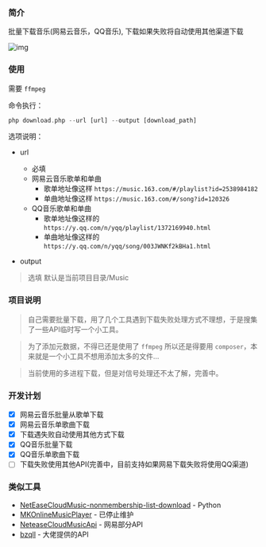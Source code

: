 ### 简介

批量下载音乐(网易云音乐，QQ音乐), 下载如果失败将自动使用其他渠道下载

![img](https://ww1.sinaimg.cn/large/007i4MEmgy1g0795dodizj30wa0d2489.jpg)

### 使用
需要 `ffmpeg`

命令执行：

```php
php download.php --url [url] --output [download_path]
```

选项说明：
- url
    - 必填
    - 网易云音乐歌单和单曲
        - 歌单地址像这样 `https://music.163.com/#/playlist?id=2538984182`
        - 单曲地址像这样 `https://music.163.com/#/song?id=120326`
    - QQ音乐歌单和单曲
        - 歌单地址像这样的 `https://y.qq.com/n/yqq/playlist/1372169940.html`
        - 单曲地址像这样的 `https://y.qq.com/n/yqq/song/003JWNKf2kBHa1.html`

- output
> 选填 默认是当前项目目录/Music

### 项目说明

> 自己需要批量下载，用了几个工具遇到下载失败处理方式不理想，于是搜集了一些API临时写一个小工具。

> 为了添加元数据，不得已还是使用了 `ffmpeg` 所以还是得要用 `composer`，本来就是一个小工具不想用添加太多的文件...

> 当前使用的多进程下载，但是对信号处理还不太了解，完善中。

### 开发计划

- [x] 网易云音乐批量从歌单下载
- [x] 网易云音乐单歌曲下载
- [x] 下载遇失败自动使用其他方式下载
- [x] QQ音乐批量下载
- [x] QQ音乐单歌曲下载
- [ ] 下载失败使用其他API(完善中，目前支持如果网易下载失败将使用QQ渠道)

### 类似工具

- [NetEaseCloudMusic-nonmembership-list-download](https://github.com/CcphAmy/NetEaseCloudMusic-nonmembership-list-download) - Python
- [MKOnlineMusicPlayer](https://github.com/mengkunsoft/MKOnlineMusicPlayer) - 已停止维护
- [NeteaseCloudMusicApi](https://github.com/metowolf/NeteaseCloudMusicApi) - 网易部分API
- [bzqll](https://www.bzqll.com/2019/01/262.html) - 大佬提供的API